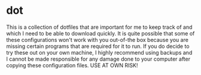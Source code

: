 # dot
This is a collection of dotfiles that are important for me to keep track of and which I need to be able to download quickly. It is quite possible that some of these configurations won't work with you out-of-the box because you are missing certain programs that are required for it to run. If you do decide to try these out on your own machine, I highly recommend using backups and I cannot be made responsible for any damage done to your computer after copying these configuration files. USE AT OWN RISK!
